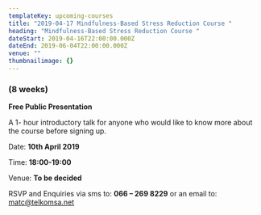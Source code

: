 ```yaml
---
templateKey: upcoming-courses
title: "2019-04-17 Mindfulness-Based Stress Reduction Course "
heading: "Mindfulness-Based Stress Reduction Course "
dateStart: 2019-04-16T22:00:00.000Z
dateEnd: 2019-06-04T22:00:00.000Z
venue: ""
thumbnailimage: {}
---
```


### (8 weeks)

**Free Public Presentation**

A 1- hour introductory talk for anyone who would like to know more
about the course before signing up.

Date: **10th April 2019**

Time: **18:00-19:00**

Venue: **To be decided**

RSVP and Enquiries via sms to: **066 – 269 8229** or an email to: [matc@telkomsa.net
](mailto:matc@telkomsa.net)
